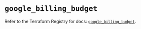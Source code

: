 # `google_billing_budget`

Refer to the Terraform Registry for docs: [`google_billing_budget`](https://registry.terraform.io/providers/hashicorp/google/6.21.0/docs/resources/billing_budget).
